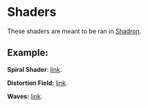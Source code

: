 # Shaders

These shaders are meant to be ran in [Shadron](https://www.arteryengine.com/shadron/).

## Example:

**Spiral Shader**: [link](http://i.imgur.com/hMILNvu.gifv).

**Distortion Field:** [link](https://gfycat.com/UnsungGraveCommabutterfly).

**Waves:** [link](https://gfycat.com/ShadyAgedGonolek).
